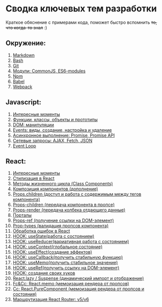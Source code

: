 # Сводка ключевых тем разработки
Краткое обяснение с примерами кода, поможет быстро вспомнить ~~то, что когда-то знал~~ :)

## Окружение: 
1. [Markdown](/Environment/Markdown.md)
2. [Bash](/Environment/Bash.md)
3. [Git](/Environment/Git.md)
4. [Модули: CommonJS, ES6-modules](/Environment/Modules%20(ES6,%20CommonJS,%20Dynamic).md)
5. [Npm](/Environment/Npm.md)
6. [Babel](/Environment/Babel.md)
7. [Webpack](/Environment/Webpack.md)

## Javascript: 
1. [Интересные моменты]()
2. [Функции, классы, объекты и прототипы]()
3. [DOM: манипуляции]()
4. [Events: виды, создание, настройка и удаление]()
5. [Асинхронное выполнение: Promise, Promise API]()
6. [Сетевые запросы: AJAX, Fetch, JSON]()
7. [Event Loop]()

## React:
1. [Интересные моменты]()
2. [Стилизация в React]()
3. [Методы жизненного цикла (Class Components)]()
4. [Композиция компонентов (дополнение)]()
5. [Props.children (доступ и работа с содержимым между тегов компонента)]()
6. [Props-children (передача компонента в пропсе)]()
7. [Props-render (передача колбека отдающего данные)]()
8. [Порталы]()
9. [Props-ref (получение ссылки на DOM-элемент)]()
10. [Prop-types (валидация пропсов компонента)]()
11. [Обработка ошибок в React]()
12. [HOOK: useState(работа с состоянием)]()
13. [HOOK: useReducer(вариативная работа с состоянием)]()
14. [HOOK: useContext(глобальное состояние)]()
15. [HOOK: useEffect(создание эффектов)]()
16. [HOOK: useCallback(получить стабильную функцию)]()
17. [HOOK: useMemo(получить стабильное значение)]()
18. [HOOK: useRef(получить ссылку на DOM-элемент)]()
19. [HOOK: создание своих хуков]()
20. [React.lazy / Suspense (динамический импорт и отображение)]()
21. [Fc&Cc: React.memo (мемоизация рендера от пропсов)]()
22. [Cc: React.PureComponent (мемоизация рендера от пропсов и состояния)]()
23. [Маршрутизация React Router: v5/v6]()
